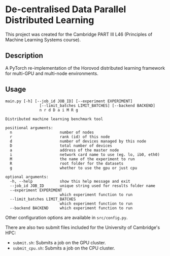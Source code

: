 # De-centralised Data Parallel Distributed Learning

This project was created for the Cambridge PART III L46 (Principles of Machine Learning Systems course).

## Description
A PyTorch re-implementation of the Horovod distributed learning framework for multi-GPU and multi-node environments.

## Usage
```
main.py [-h] [--job_id JOB_ID] [--experiment EXPERIMENT]
               [--limit_batches LIMIT_BATCHES] [--backend BACKEND]
               n r d D a i M R g

Distributed machine learning benchmark tool

positional arguments:
  n                     number of nodes
  r                     rank (id) of this node
  d                     number of devices managed by this node
  D                     total number of devices
  a                     address of the master node
  i                     network card name to use (eg. lo, ib0, eth0)
  M                     the name of the experiment to run
  R                     root folder for the datasets
  g                     whether to use the gpu or just cpu

optional arguments:
  -h, --help            show this help message and exit
  --job_id JOB_ID       unique string used for results folder name
  --experiment EXPERIMENT
                        which experiment function to run
  --limit_batches LIMIT_BATCHES
                        which experiment function to run
  --backend BACKEND     which experiment function to run
```

Other configuration options are available in `src/config.py`.

There are also two submit files included for the University of Cambridge's HPC:
- `submit.sh`:  Submits a job on the GPU cluster.
- `submit_cpu.sh`: Submits a job on the CPU cluster.
